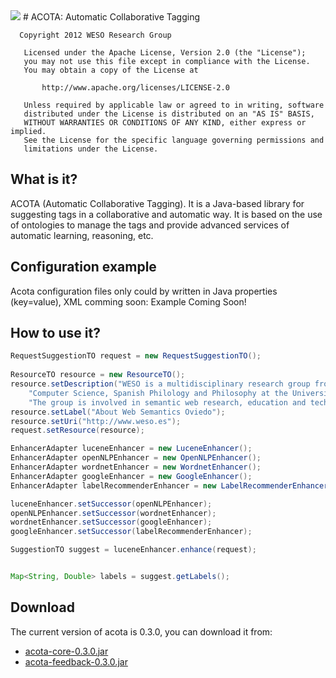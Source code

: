 <img src="http://weso.es/img/logo_acota_850.png">
# ACOTA:  Automatic Collaborative Tagging

```
  Copyright 2012 WESO Research Group

   Licensed under the Apache License, Version 2.0 (the "License");
   you may not use this file except in compliance with the License.
   You may obtain a copy of the License at

       http://www.apache.org/licenses/LICENSE-2.0

   Unless required by applicable law or agreed to in writing, software
   distributed under the License is distributed on an "AS IS" BASIS,
   WITHOUT WARRANTIES OR CONDITIONS OF ANY KIND, either express or implied.
   See the License for the specific language governing permissions and
   limitations under the License.
```

## What is it? ##
ACOTA (Automatic Collaborative Tagging). It is a Java-based library for suggesting 
tags in a collaborative and automatic way. It is based on the use of ontologies to 
manage the tags and provide advanced services of automatic learning, reasoning, etc. 


## Configuration example ##
Acota configuration files only could by written in Java properties (key=value), XML 
comming soon:
Example Coming Soon!

## How to use it? ##

```java
RequestSuggestionTO request = new RequestSuggestionTO();
	
ResourceTO resource = new ResourceTO();
resource.setDescription("WESO is a multidisciplinary research group from the Department of" +
	"Computer Science, Spanish Philology and Philosophy at the University of Oviedo, " +
	"The group is involved in semantic web research, education and technology transfer.");
resource.setLabel("About Web Semantics Oviedo");
resource.setUri("http://www.weso.es");
request.setResource(resource);

EnhancerAdapter luceneEnhancer = new LuceneEnhancer();
EnhancerAdapter openNLPEnhancer = new OpenNLPEnhancer();
EnhancerAdapter wordnetEnhancer = new WordnetEnhancer();
EnhancerAdapter googleEnhancer = new GoogleEnhancer();
EnhancerAdapter labelRecommenderEnhancer = new LabelRecommenderEnhancer();

luceneEnhancer.setSuccessor(openNLPEnhancer);
openNLPEnhancer.setSuccessor(wordnetEnhancer);
wordnetEnhancer.setSuccessor(googleEnhancer);
googleEnhancer.setSuccessor(labelRecommenderEnhancer);

SuggestionTO suggest = luceneEnhancer.enhance(request);


Map<String, Double> labels = suggest.getLabels();
```

## Download ##
The current version of acota is 0.3.0, you can download it from:
 * [acota-core-0.3.0.jar](https://github.com/downloads/Cesarla/ACOTA/acota-core-0.3.0.jar "Download acota-feedback-0.3.0.jar")
 * [acota-feedback-0.3.0.jar](https://github.com/downloads/Cesarla/ACOTA/acota-feedback-0.3.0.jar "Download acota-feedback-0.3.0.jar")

